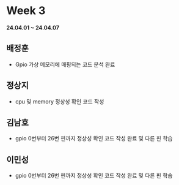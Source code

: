 # Week 3
**24.04.01 ~ 24.04.07**
   
## 배정훈   
*  Gpio 가상 메모리에 매핑되는 코드 분석 완료
## 정상지   
*   cpu 및 memory 정상성 확인 코드 작성   
## 김남호   
*   gpio 0번부터 26번 핀까지 정상성 확인 코드 작성 완료 및 다른 핀 학습
## 이민성   
*   gpio 0번부터 26번 핀까지 정상성 확인 코드 작성 완료 및 다른 핀 학습
